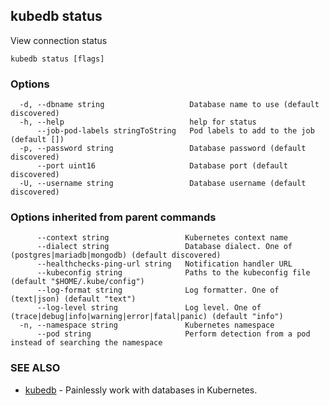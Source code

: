 ## kubedb status

View connection status

```
kubedb status [flags]
```

### Options

```
  -d, --dbname string                   Database name to use (default discovered)
  -h, --help                            help for status
      --job-pod-labels stringToString   Pod labels to add to the job (default [])
  -p, --password string                 Database password (default discovered)
      --port uint16                     Database port (default discovered)
  -U, --username string                 Database username (default discovered)
```

### Options inherited from parent commands

```
      --context string                 Kubernetes context name
      --dialect string                 Database dialect. One of (postgres|mariadb|mongodb) (default discovered)
      --healthchecks-ping-url string   Notification handler URL
      --kubeconfig string              Paths to the kubeconfig file (default "$HOME/.kube/config")
      --log-format string              Log formatter. One of (text|json) (default "text")
      --log-level string               Log level. One of (trace|debug|info|warning|error|fatal|panic) (default "info")
  -n, --namespace string               Kubernetes namespace
      --pod string                     Perform detection from a pod instead of searching the namespace
```

### SEE ALSO

* [kubedb](kubedb.md)	 - Painlessly work with databases in Kubernetes.

